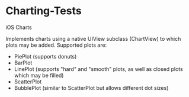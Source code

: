 # Charting-Tests
iOS Charts

Implements charts using a native UIView subclass (ChartView) to which plots may be added.
Supported plots are:

  - PiePlot (supports donuts)
  - BarPlot
  - LinePlot (supports "hard" and "smooth" plots, as well as closed plots which may be filled)
  - ScatterPlot
  - BubblePlot (similar to ScatterPlot but allows different dot sizes)
